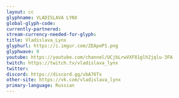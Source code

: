 ```yaml
---
layout: cc
glyphname: VLADISLAVA LYNX
global-glyph-code: 
currently-partnered: 
stream-currency-needed-for-glyph: 
title: Vladislava_Lynx 
glyphurl: https://i.imgur.com/ZEApeP1.png
glyphwave: 9
youtube: https://youtube.com/channel/UCjbLrwVXF81glh2jqlu-3FA
twitch: https://twitch.tv/vladislava_lynx
twitter: 
discord: https://discord.gg/vbA76Tx
other-site: https://vk.com/vladislava_lynx
primary-language: Russian
---
```


